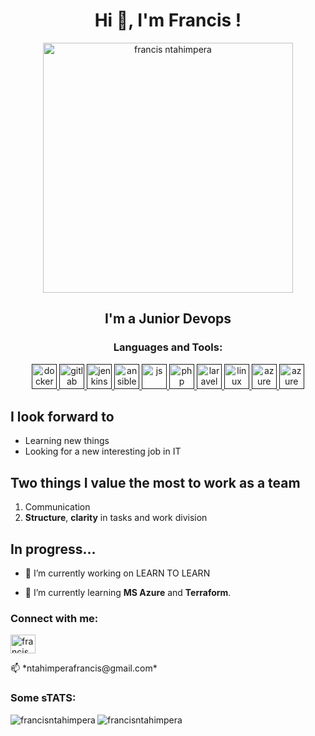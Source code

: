  
<h1 align="center">Hi 👋, I'm Francis !</h1>
<p align="center"><img align="center" src="https://i.pinimg.com/originals/e4/d8/a7/e4d8a7191c954884a304a411d13e9b1d.gif" alt="francis ntahimpera" height="400px" > </p>
<h2 align="center">I'm a Junior Devops</h2>
<h3 align="center">Languages and Tools:</h3>

 





<p align="center"> <a href="" target="_blank"> <img src="https://skillicons.dev/icons?i=docker" alt="docker" width="40" height="40"/> </a>
 <a href="" target="_blank"> <img src="https://skillicons.dev/icons?i=gitlab" alt="gitlab" width="40" height="40"/> </a>
 <a href="" target="_blank"> <img src="https://skillicons.dev/icons?i=jenkins" alt="jenkins" width="40" height="40"/> </a>
 <a href="" target="_blank"> <img src="https://skillicons.dev/icons?i=ansible" alt="ansible" width="40" height="40"/> </a>
 <a href="" target="_blank"> <img src="https://skillicons.dev/icons?i=js" alt="js" width="40" height="40"/> </a>
  <a href="" target="_blank"> <img src="https://skillicons.dev/icons?i=php" alt="php" width="40" height="40"/> </a> 
  <a href="" target="_blank"> <img src="https://skillicons.dev/icons?i=laravel" alt="laravel" width="40" height="40"/> </a>
 <a href="" target="_blank"> <img src="https://skillicons.dev/icons?i=linux" alt="linux" width="40" height="40"/> </a>
<a href="" target="_blank"> <img src="https://skillicons.dev/icons?i=azure" alt="azure" width="40" height="40"/> </a>
<a href="" target="_blank"> <img src="https://skillicons.dev/icons?i=kubernetes" alt="azure" width="40" height="40"/> </a></p>







## I look forward to 
* Learning new things
* Looking for a new interesting job in IT
 


## Two things I value the most to work as a team
1. Communication
2. **Structure**, **clarity** in tasks and work division


## In progress...


- 🔭 I’m currently working on LEARN TO LEARN

- 🌱 I’m currently learning **MS Azure** and **Terraform**.

 

<h3 align="left">Connect with me:</h3>
<p align="left">
<a href="https://www.linkedin.com/in/francis-ntahimpera-a28a56220/" target="blank"><img align="center" src="https://skillicons.dev/icons?i=linkedin" alt="francis ntahimpera" height="30" width="40" /></a>
  <p> 📫   *ntahimperafrancis@gmail.com* </p>
</p>
 <h3 align="left">Some sTATS:</h3><p>
<p><img align="left" src="https://github-readme-stats.vercel.app/api/top-langs?username=francisntahimpera&show_icons=true&locale=en&layout=compact" alt="francisntahimpera" /></p> 

<p>&nbsp;<img align="left" src="https://github-readme-stats.vercel.app/api?username=FrancisNtahimpera&show_icons=true&theme=synthwave" alt="francisntahimpera" /></p>  </p>



 



 
